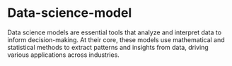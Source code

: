 # Data-science-model
Data science models are essential tools that analyze and interpret data to inform decision-making. At their core, these models use mathematical and statistical methods to extract patterns and insights from data, driving various applications across industries.

